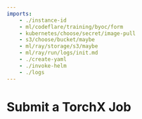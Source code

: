 ```yaml
---
imports:
    - ./instance-id
    - ml/codeflare/training/byoc/form
    - kubernetes/choose/secret/image-pull
    - s3/choose/bucket/maybe
    - ml/ray/storage/s3/maybe
    - ml/ray/run/logs/init.md
    - ./create-yaml
    - ./invoke-helm
    - ./logs
---
```


# Submit a TorchX Job
